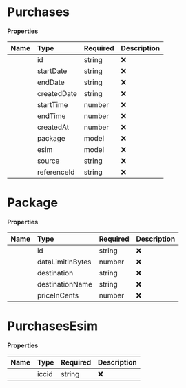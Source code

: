 # Purchases



**Properties**

| Name | Type | Required | Description |
| :-------- | :----------| :----------| :----------|
    | id | string | ❌ | ID of the purchase |
    | startDate | string | ❌ | Start date of the package's validity in the format 'yyyy-MM-ddThh:mm:ssZZ' |
    | endDate | string | ❌ | End date of the package's validity in the format 'yyyy-MM-ddThh:mm:ssZZ' |
    | createdDate | string | ❌ | Creation date of the purchase in the format 'yyyy-MM-ddThh:mm:ssZZ' |
    | startTime | number | ❌ | Epoch value representing the start time of the package's validity |
    | endTime | number | ❌ | Epoch value representing the end time of the package's validity |
    | createdAt | number | ❌ | Epoch value representing the date of creation of the purchase |
    | package | model | ❌ |  |
    | esim | model | ❌ |  |
    | source | string | ❌ | The source indicates where the eSIM was purchased, which can be from the API, dashboard, landing-page, promo-page or iframe. For purchases made before September 8, 2023, the value will be displayed as 'Not available'. |
    | referenceId | string | ❌ | The referenceId that was provided by the partner during the purchase or topup flow. This identifier can be used for analytics and debugging purposes. |

# Package



**Properties**

| Name | Type | Required | Description |
| :-------- | :----------| :----------| :----------|
    | id | string | ❌ | ID of the package |
    | dataLimitInBytes | number | ❌ | Size of the package in bytes. For "limited" packages, this field will return the data limit in bytes. For "unlimited" packages, it will return **-1** as an identifier.  |
    | destination | string | ❌ | ISO representation of the package's destination |
    | destinationName | string | ❌ | Name of the package's destination |
    | priceInCents | number | ❌ | Price of the package in cents |


# PurchasesEsim



**Properties**

| Name | Type | Required | Description |
| :-------- | :----------| :----------| :----------|
    | iccid | string | ❌ | ID of the eSIM |



